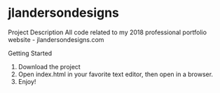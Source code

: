 # jlandersondesigns

Project Description
All code related to my 2018 professional portfolio website - jlandersondesigns.com

Getting Started
1. Download the project
2. Open index.html in your favorite text editor, then open in a browser. 
3. Enjoy!

